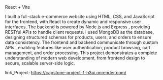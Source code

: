 React + Vite

   I built a full-stack e-commerce website using HTML, CSS, and JavaScript for the frontend, with React to create dynamic and responsive user interfaces. The backend is powered by Node.js and Express , providing RESTful APIs to handle client requests. I used MongoDB as the database, designing structured schemas for products, users, and orders to ensure data consistency. The frontend and backend communicate through custom APIs , enabling features like user authentication, product browsing, cart management, and order processing. This project demonstrates a complete understanding of modern web development, from frontend design to secure, scalable server-side logic.



link_Project: https://capstone-project-1-h3ui.onrender.com/

















